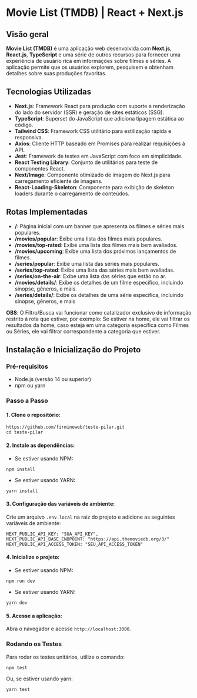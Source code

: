 # Movie List (TMDB) | React + Next.js

## Visão geral
**Movie List (TMDB)** é uma aplicação web desenvolvida com **Next.js**, **React.js**, **TypeScript** e uma série de outros recursos para fornecer uma experiência de usuário rica em informações sobre filmes e séries. A aplicação permite que os usuários explorem, pesquisem e obtenham detalhes sobre suas produções favoritas.

## Tecnologias Utilizadas
* **Next.js**: Framework React para produção com suporte a renderização do lado do servidor (SSR) e geração de sites estáticos (SSG).
* **TypeScript**: Superset do JavaScript que adiciona tipagem estática ao código.
* **Tailwind CSS**: Framework CSS utilitário para estilização rápida e responsiva.
* **Axios**: Cliente HTTP baseado em Promises para realizar requisições à API.
* **Jest**: Framework de testes em JavaScript com foco em simplicidade.
* **React Testing Library**: Conjunto de utilitários para teste de componentes React.
* **Next/Image**: Componente otimizado de imagem do Next.js para carregamento eficiente de imagens.
* **React-Loading-Skeleton**: Componente para exibição de skeleton loaders durante o carregamento de conteúdos.

## Rotas Implementadas
* **/**: Página inicial com um banner que apresenta os filmes e séries mais populares.
* **/movies/popular**: Exibe uma lista dos filmes mais populares.
* **/movies/top-rated**: Exibe uma lista dos filmes mais bem avaliados.
* **/movies/upcoming**: Exibe uma lista dos próximos lançamentos de filmes.
* **/series/popular**: Exibe uma lista das séries mais populares.
* **/series/top-rated**: Exibe uma lista das séries mais bem avaliadas.
* **/series/on-the-air**: Exibe uma lista das séries que estão no ar.
* **/movies/details/**: Exibe os detalhes de um filme específico, incluindo sinopse, gêneros, e mais.
* **/series/details/**: Exibe os detalhes de uma série específica, incluindo sinopse, gêneros, e mais

**OBS**: O Filtro/Busca vai funcionar como catalizador exclusivo de informação restrito á rota que estiver, por exemplo: Se estiver na home, ele vai filtrar os resultados da home, caso esteja em uma categoria específica como Filmes ou Séries, ele vai filtrar correspondente a categoria que estiver.

## Instalação e Inicialização do Projeto

### Pré-requisitos
* Node.js (versão 14 ou superior)
* npm ou yarn

### Passo a Passo

#### 1. Clone o repositório:
```
https://github.com/firminoweb/teste-pilar.git
cd teste-pilar
```

#### 2. Instale as dependências:
- Se estiver usando NPM:
```
npm install
```

- Se estiver usando YARN:
```
yarn install
```

#### 3. Configuração das variáveis de ambiente:
Crie um arquivo `.env.local` na raiz do projeto e adicione as seguintes variáveis de ambiente:

```
NEXT_PUBLIC_API_KEY: "SUA_API_KEY",
NEXT_PUBLIC_API_BASE_ENDPOINT: "https://api.themoviedb.org/3/"
NEXT_PUBLIC_API_ACCESS_TOKEN: "SEU_API_ACCESS_TOKEN"
```

#### 4. Inicialize o projeto:
- Se estiver usando NPM:
```
npm run dev
```

- Se estiver usando YARN:
```
yarn dev
```

#### 5. Acesse a aplicação:
Abra o navegador e acesse `http://localhost:3000`.

### Rodando os Testes
Para rodar os testes unitários, utilize o comando:
```
npm test
```

Ou, se estiver usando yarn:
```
yarn test
```

